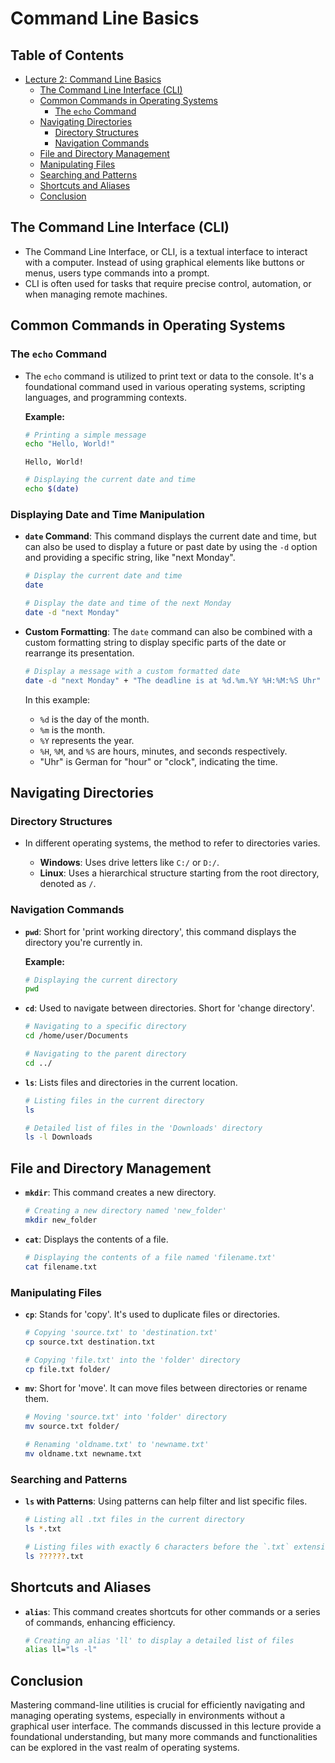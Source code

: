 # Command Line Basics


## Table of Contents

  - [Lecture 2: Command Line Basics](#lecture-2-command-line-basics)
    - [The Command Line Interface (CLI)](#the-command-line-interface-cli)
    - [Common Commands in Operating Systems](#common-commands-in-operating-systems)
      - [The `echo` Command](#the-echo-command)
    - [Navigating Directories](#navigating-directories)
      - [Directory Structures](#directory-structures)
      - [Navigation Commands](#navigation-commands)
    - [File and Directory Management](#file-and-directory-management)
    - [Manipulating Files](#manipulating-files)
    - [Searching and Patterns](#searching-and-patterns)
    - [Shortcuts and Aliases](#shortcuts-and-aliases)
    - [Conclusion](#conclusion)
   
## The Command Line Interface (CLI)

- The Command Line Interface, or CLI, is a textual interface to interact with a computer. Instead of using graphical elements like buttons or menus, users type commands into a prompt.
- CLI is often used for tasks that require precise control, automation, or when managing remote machines.

## Common Commands in Operating Systems

### The `echo` Command

- The `echo` command is utilized to print text or data to the console. It's a foundational command used in various operating systems, scripting languages, and programming contexts.
  
  **Example:**
  ```bash
  # Printing a simple message
  echo "Hello, World!"
  ```
  ```
  Hello, World!
  ```

  ```bash
  # Displaying the current date and time
  echo $(date)
  ```

### Displaying Date and Time Manipulation

- **`date` Command**: This command displays the current date and time, but can also be used to display a future or past date by using the `-d` option and providing a specific string, like "next Monday".

  ```bash
  # Display the current date and time
  date
  ```

  ```bash
  # Display the date and time of the next Monday
  date -d "next Monday"
  ```

- **Custom Formatting**: The `date` command can also be combined with a custom formatting string to display specific parts of the date or rearrange its presentation.

  ```bash
  # Display a message with a custom formatted date
  date -d "next Monday" + "The deadline is at %d.%m.%Y %H:%M:%S Uhr"
  ```

  In this example:
  - `%d` is the day of the month.
  - `%m` is the month.
  - `%Y` represents the year.
  - `%H`, `%M`, and `%S` are hours, minutes, and seconds respectively.
  - "Uhr" is German for "hour" or "clock", indicating the time.
 
## Navigating Directories

### Directory Structures

- In different operating systems, the method to refer to directories varies.

  - **Windows**: Uses drive letters like `C:/` or `D:/`.
  - **Linux**: Uses a hierarchical structure starting from the root directory, denoted as `/`.

### Navigation Commands

- **`pwd`**: Short for 'print working directory', this command displays the directory you're currently in.
  
  **Example:**
  ```bash
  # Displaying the current directory
  pwd
  ```

- **`cd`**: Used to navigate between directories. Short for 'change directory'.
  
  ```bash
  # Navigating to a specific directory
  cd /home/user/Documents
  ```

  ```bash
  # Navigating to the parent directory
  cd ../
  ```

- **`ls`**: Lists files and directories in the current location.
  
  ```bash
  # Listing files in the current directory
  ls
  ```

  ```bash
  # Detailed list of files in the 'Downloads' directory
  ls -l Downloads
  ```

## File and Directory Management

- **`mkdir`**: This command creates a new directory.
  
  ```bash
  # Creating a new directory named 'new_folder'
  mkdir new_folder
  ```

- **`cat`**: Displays the contents of a file.
  
  ```bash
  # Displaying the contents of a file named 'filename.txt'
  cat filename.txt
  ```

### Manipulating Files

- **`cp`**: Stands for 'copy'. It's used to duplicate files or directories.
  
  ```bash
  # Copying 'source.txt' to 'destination.txt'
  cp source.txt destination.txt
  ```

  ```bash
  # Copying 'file.txt' into the 'folder' directory
  cp file.txt folder/
  ```

- **`mv`**: Short for 'move'. It can move files between directories or rename them.
  
  ```bash
  # Moving 'source.txt' into 'folder' directory
  mv source.txt folder/
  ```

  ```bash
  # Renaming 'oldname.txt' to 'newname.txt'
  mv oldname.txt newname.txt
  ```

### Searching and Patterns

- **`ls` with Patterns**: Using patterns can help filter and list specific files.
  
  ```bash
  # Listing all .txt files in the current directory
  ls *.txt
  ```

  ```bash
  # Listing files with exactly 6 characters before the `.txt` extension
  ls ??????.txt
  ```

## Shortcuts and Aliases

- **`alias`**: This command creates shortcuts for other commands or a series of commands, enhancing efficiency.

  ```bash
  # Creating an alias 'll' to display a detailed list of files
  alias ll="ls -l"
  ```

## Conclusion

Mastering command-line utilities is crucial for efficiently navigating and managing operating systems, especially in environments without a graphical user interface. The commands discussed in this lecture provide a foundational understanding, but many more commands and functionalities can be explored in the vast realm of operating systems.
